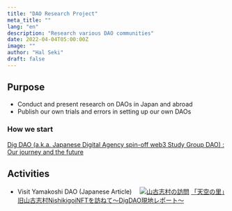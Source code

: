 ```yaml
---
title: "DAO Research Project"
meta_title: ""
lang: "en"
description: "Research various DAO communities"
date: 2022-04-04T05:00:00Z
image: ""
author: "Hal Seki"
draft: false
---
```


## Purpose

- Conduct and present research on DAOs in Japan and abroad
- Publish our own trials and errors in setting up our own DAOs

### How we start

[Dig DAO (a.k.a. Japanese Digital Agency spin-off web3 Study Group DAO) : Our journey and the future](https://digdao.substack.com/p/dig-dao-aka-japanese-digital-agency)

## Activities

- Visit Yamakoshi DAO (Japanese Article)
　[![山古志村の訪問](/images/yamakoshi.png)](https://note.com/matsub/n/nc1b21974690b)
  [「天空の里」旧山古志村NishikigoiNFTを訪ねて～DigDAO現地レポート～](https://note.com/matsub/n/nc1b21974690b)
